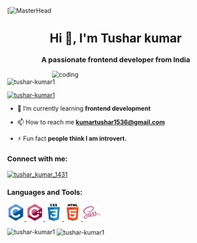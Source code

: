 [![MasterHead](https://dvokhk8ohqhd8.cloudfront.net/assets/engineering_types/front_end/hero_image-22813726def3da7ae43732aa40d92b8e2b10c1fdc67f80c4be5973393eba5f71.svg)
<h1 align="center">Hi 👋, I'm Tushar kumar</h1>
<h3 align="center">A passionate frontend developer from India</h3>
<img align="right"alt="coding"width="400"src="https://st.depositphotos.com/1037238/4364/v/600/depositphotos_43641985-stock-illustration-computer-programmer-working-on-his.jpg"

<p align="left"> <img src="https://komarev.com/ghpvc/?username=tushar-kumar1&label=Profile%20views&color=0e75b6&style=flat" alt="tushar-kumar1" /> </p>

<p align="left"> <a href="https://github.com/ryo-ma/github-profile-trophy"><img src="https://github-profile-trophy.vercel.app/?username=tushar-kumar1" alt="tushar-kumar1" /></a> </p>

- 🌱 I’m currently learning **frontend development**

- 📫 How to reach me **kumartushar1536@gmail.com**

- ⚡ Fun fact **people think I am introvert.**

<h3 align="left">Connect with me:</h3>
<p align="left">
<a href="https://instagram.com/tushar_kumar_1431" target="blank"><img align="center" src="https://raw.githubusercontent.com/rahuldkjain/github-profile-readme-generator/master/src/images/icons/Social/instagram.svg" alt="tushar_kumar_1431" height="30" width="40" /></a>
</p>

<h3 align="left">Languages and Tools:</h3>
<p align="left"> <a href="https://www.cprogramming.com/" target="_blank" rel="noreferrer"> <img src="https://raw.githubusercontent.com/devicons/devicon/master/icons/c/c-original.svg" alt="c" width="40" height="40"/> </a> <a href="https://www.w3schools.com/cpp/" target="_blank" rel="noreferrer"> <img src="https://raw.githubusercontent.com/devicons/devicon/master/icons/cplusplus/cplusplus-original.svg" alt="cplusplus" width="40" height="40"/> </a> <a href="https://www.w3schools.com/css/" target="_blank" rel="noreferrer"> <img src="https://raw.githubusercontent.com/devicons/devicon/master/icons/css3/css3-original-wordmark.svg" alt="css3" width="40" height="40"/> </a> <a href="https://www.w3.org/html/" target="_blank" rel="noreferrer"> <img src="https://raw.githubusercontent.com/devicons/devicon/master/icons/html5/html5-original-wordmark.svg" alt="html5" width="40" height="40"/> </a> <a href="https://sass-lang.com" target="_blank" rel="noreferrer"> <img src="https://raw.githubusercontent.com/devicons/devicon/master/icons/sass/sass-original.svg" alt="sass" width="40" height="40"/> </a> </p>

<p><img align="left" src="https://github-readme-stats.vercel.app/api/top-langs?username=tushar-kumar1&show_icons=true&locale=en&layout=compact" alt="tushar-kumar1" /></p>

<p>&nbsp;<img align="center" src="https://github-readme-stats.vercel.app/api?username=tushar-kumar1&show_icons=true&locale=en" alt="tushar-kumar1" /></p>
